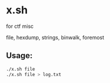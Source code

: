 # x.sh
for ctf misc

file, hexdump, strings, binwalk, foremost

## Usage:
```bash
./x.sh file
./x.sh file > log.txt
```
